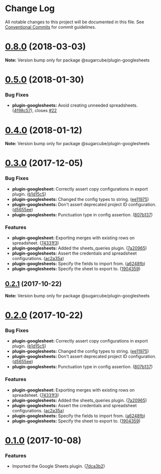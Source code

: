 # Change Log

All notable changes to this project will be documented in this file.
See [Conventional Commits](https://conventionalcommits.org) for commit guidelines.

<a name="0.8.0"></a>
# [0.8.0](https://gitlab.com/sugarcube/sugarcube/compare/v0.7.0...v0.8.0) (2018-03-03)




**Note:** Version bump only for package @sugarcube/plugin-googlesheets

<a name="0.5.0"></a>
# [0.5.0](https://gitlab.com/sugarcube/sugarcube/compare/v0.4.0...v0.5.0) (2018-01-30)


### Bug Fixes

* **plugin-googlesheets:** Avoid creating unneeded spreadsheets. ([4f98c57](https://gitlab.com/sugarcube/sugarcube/commit/4f98c57)), closes [#22](https://gitlab.com/sugarcube/sugarcube/issues/22)




<a name="0.4.0"></a>
# [0.4.0](https://gitlab.com/sugarcube/sugarcube/compare/v0.3.0...v0.4.0) (2018-01-12)




**Note:** Version bump only for package @sugarcube/plugin-googlesheets

<a name="0.3.0"></a>
# [0.3.0](https://gitlab.com/sugarcube/sugarcube/compare/v0.1.0...v0.3.0) (2017-12-05)


### Bug Fixes

* **plugin-googlesheet:** Correctly assert copy configurations in export plugin. ([b1d15c5](https://gitlab.com/sugarcube/sugarcube/commit/b1d15c5))
* **plugin-googlesheets:** Changed the config types to string. ([ee11975](https://gitlab.com/sugarcube/sugarcube/commit/ee11975))
* **plugin-googlesheets:** Don't assert deprecated project ID configuration. ([d5655ee](https://gitlab.com/sugarcube/sugarcube/commit/d5655ee))
* **plugin-googlesheets:** Punctuation type in config assertion. ([807b137](https://gitlab.com/sugarcube/sugarcube/commit/807b137))


### Features

* **plugin-googlesheet:** Exporting merges with existing rows on spreadsheet. ([74331f3](https://gitlab.com/sugarcube/sugarcube/commit/74331f3))
* **plugin-googlesheets:** Added the sheets_queries plugin. ([7a20965](https://gitlab.com/sugarcube/sugarcube/commit/7a20965))
* **plugin-googlesheets:** Assert the credentials and spreadsheet configurations. ([ac2a35a](https://gitlab.com/sugarcube/sugarcube/commit/ac2a35a))
* **plugin-googlesheets:** Specify the fields to import from. ([a6248fb](https://gitlab.com/sugarcube/sugarcube/commit/a6248fb))
* **plugin-googlesheets:** Specify the sheet to export to. ([1904359](https://gitlab.com/sugarcube/sugarcube/commit/1904359))




<a name="0.2.1"></a>
## [0.2.1](https://gitlab.com/sugarcube/sugarcube/compare/v0.2.0...v0.2.1) (2017-10-22)




**Note:** Version bump only for package @sugarcube/plugin-googlesheets

<a name="0.2.0"></a>
# [0.2.0](https://gitlab.com/sugarcube/sugarcube/compare/v0.1.0...v0.2.0) (2017-10-22)


### Bug Fixes

* **plugin-googlesheet:** Correctly assert copy configurations in export plugin. ([b1d15c5](https://gitlab.com/sugarcube/sugarcube/commit/b1d15c5))
* **plugin-googlesheets:** Changed the config types to string. ([ee11975](https://gitlab.com/sugarcube/sugarcube/commit/ee11975))
* **plugin-googlesheets:** Don't assert deprecated project ID configuration. ([d5655ee](https://gitlab.com/sugarcube/sugarcube/commit/d5655ee))
* **plugin-googlesheets:** Punctuation type in config assertion. ([807b137](https://gitlab.com/sugarcube/sugarcube/commit/807b137))


### Features

* **plugin-googlesheet:** Exporting merges with existing rows on spreadsheet. ([74331f3](https://gitlab.com/sugarcube/sugarcube/commit/74331f3))
* **plugin-googlesheets:** Added the sheets_queries plugin. ([7a20965](https://gitlab.com/sugarcube/sugarcube/commit/7a20965))
* **plugin-googlesheets:** Assert the credentials and spreadsheet configurations. ([ac2a35a](https://gitlab.com/sugarcube/sugarcube/commit/ac2a35a))
* **plugin-googlesheets:** Specify the fields to import from. ([a6248fb](https://gitlab.com/sugarcube/sugarcube/commit/a6248fb))
* **plugin-googlesheets:** Specify the sheet to export to. ([1904359](https://gitlab.com/sugarcube/sugarcube/commit/1904359))




<a name="0.1.0"></a>
# [0.1.0](https://gitlab.com/sugarcube/sugarcube/compare/v0.0.0...v0.1.0) (2017-10-08)


### Features

* Imported the Google Sheets plugin. ([7dca3b2](https://gitlab.com/sugarcube/sugarcube/commit/7dca3b2))
